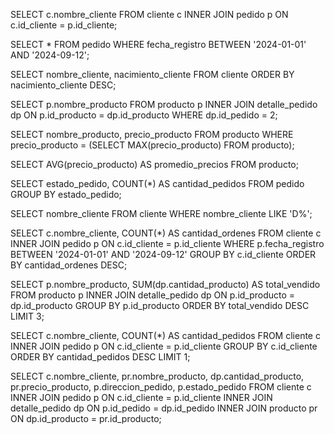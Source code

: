 SELECT c.nombre_cliente
FROM cliente c
INNER JOIN pedido p ON c.id_cliente = p.id_cliente;
 
SELECT *
FROM pedido
WHERE fecha_registro BETWEEN '2024-01-01' AND '2024-09-12';
 
SELECT nombre_cliente, nacimiento_cliente
FROM cliente
ORDER BY nacimiento_cliente DESC;
 
SELECT p.nombre_producto
FROM producto p
INNER JOIN detalle_pedido dp ON p.id_producto = dp.id_producto
WHERE dp.id_pedido = 2;
 
SELECT nombre_producto, precio_producto
FROM producto
WHERE precio_producto = (SELECT MAX(precio_producto) FROM producto);
 
SELECT AVG(precio_producto) AS promedio_precios
FROM producto;
 
SELECT estado_pedido, COUNT(*) AS cantidad_pedidos
FROM pedido
GROUP BY estado_pedido;
 
SELECT nombre_cliente
FROM cliente
WHERE nombre_cliente LIKE 'D%';
 
SELECT c.nombre_cliente, COUNT(*) AS cantidad_ordenes
FROM cliente c
INNER JOIN pedido p ON c.id_cliente = p.id_cliente
WHERE p.fecha_registro BETWEEN '2024-01-01' AND '2024-09-12'
GROUP BY c.id_cliente
ORDER BY cantidad_ordenes DESC;
 
SELECT p.nombre_producto, SUM(dp.cantidad_producto) AS total_vendido
FROM producto p
INNER JOIN detalle_pedido dp ON p.id_producto = dp.id_producto
GROUP BY p.id_producto
ORDER BY total_vendido DESC
LIMIT 3;
 
SELECT c.nombre_cliente, COUNT(*) AS cantidad_pedidos
FROM cliente c
INNER JOIN pedido p ON c.id_cliente = p.id_cliente
GROUP BY c.id_cliente
ORDER BY cantidad_pedidos DESC
LIMIT 1;
 
SELECT c.nombre_cliente, pr.nombre_producto, dp.cantidad_producto, pr.precio_producto, p.direccion_pedido, p.estado_pedido
FROM cliente c
INNER JOIN pedido p ON c.id_cliente = p.id_cliente
INNER JOIN detalle_pedido dp ON p.id_pedido = dp.id_pedido
INNER JOIN producto pr ON dp.id_producto = pr.id_producto;
